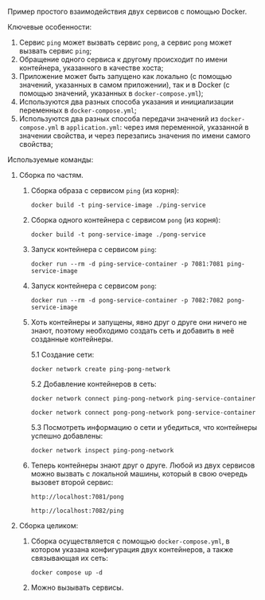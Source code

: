 Пример простого взаимодействия двух сервисов с помощью Docker.

Ключевые особенности:
1. Сервис `ping` может вызвать сервис `pong`, а сервис `pong` может вызвать сервис `ping`;
2. Обращение одного сервиса к другому происходит по имени контейнера, указанного в качестве хоста;
3. Приложение может быть запущено как локально (с помощью значений, указанных в самом приложении), так и в Docker
   (с помощью значений, указанных в `docker-compose.yml`);
4. Используются два разных способа указания и инициализации переменных в `docker-compose.yml`;
5. Используются два разных способа передачи значений из `docker-compose.yml` в `application.yml`: через имя переменной, 
   указанной в значении свойства, и через перезапись значения по имени самого свойства;
   
Используемые команды:
1. Сборка по частям.
    1. Сборка образа с сервисом `ping` (из корня):
       
        `docker build -t ping-service-image ./ping-service`
       
    2. Сборка одного контейнера с сервисом `pong` (из корня):
    
        `docker build -t pong-service-image ./pong-service`
    
    3. Запуск контейнера с сервисом `ping`:
    
        `docker run --rm -d ping-service-container -p 7081:7081 ping-service-image`
       
    4. Запуск контейнера с сервисом `pong`:
    
        `docker run --rm -d pong-service-container -p 7082:7082 pong-service-image`
    
    5. Хоть контейнеры и запущены, явно друг о друге они ничего не знают, поэтому необходимо 
    создать сеть и добавить в неё созданные контейнеры.
       
        5.1 Создание сети:
    
        `docker network create ping-pong-network`
       
        5.2 Добавление контейнеров в сеть:
       
        `docker network connect ping-pong-network ping-service-container`
       
        `docker network connect pong-pong-network pong-service-container`
    
        5.3 Посмотреть информацию о сети и убедиться, что контейнеры успешно добавлены:
       
        `docker network inspect ping-pong-network`
    
    6. Теперь контейнеры знают друг о друге. Любой из двух сервисов можно вызвать с локальной машины,
    который в свою очередь вызовет второй сервис:
       
        `http://localhost:7081/pong`
       
        `http://localhost:7082/ping`
       
2. Сборка целиком:
    1. Сборка осуществляется с помощью `docker-compose.yml`, в котором указана 
    конфигурация двух контейнеров, а также связывающая их сеть:
       
        `docker compose up -d`
    
    2. Можно вызывать сервисы.